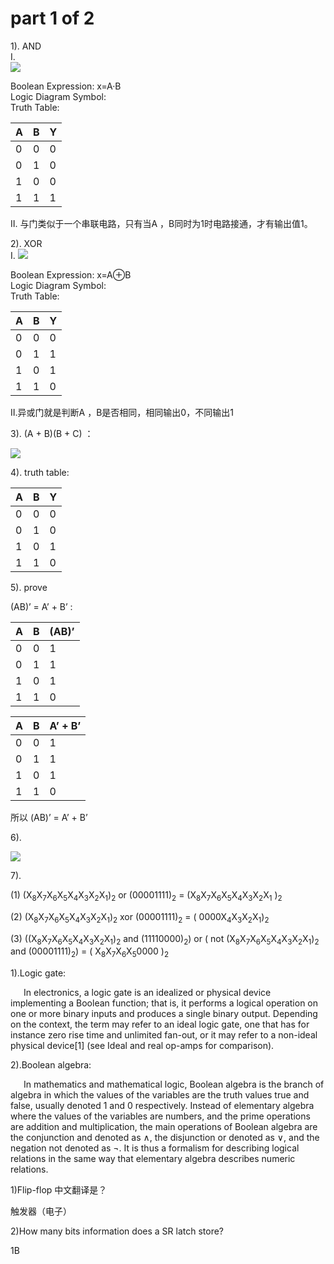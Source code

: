 # part 1 of 2

1). AND  
Ⅰ.  
![](https://github.com/liuhz5/hz-homework/blob/master/AND.png?raw=true)
 
Boolean Expression: x=A·B  
Logic Diagram Symbol:    
Truth Table:

| A | B | Y |
| ------ | ------ | ------ |
| 0 | 0 | 0 |
| 0 | 1 | 0 |
| 1 | 0 | 0 |
| 1 | 1 | 1 |

Ⅱ. 与门类似于一个串联电路，只有当A ，B同时为1时电路接通，才有输出值1。

2). XOR  
Ⅰ.
![](https://github.com/liuhz5/hz-homework/blob/master/XOR.png?raw=true)

Boolean Expression: x=A⊕B  
Logic Diagram Symbol:    
Truth Table:

| A | B | Y |
| ------ | ------ | ------ |
| 0 | 0 | 0 |
| 0 | 1 | 1 |
| 1 | 0 | 1 |
| 1 | 1 | 0 |

Ⅱ.异或门就是判断A ，B是否相同，相同输出0，不同输出1
 
3). (A + B)(B + C) ：

![](https://github.com/liuhz5/hz-homework/blob/master/(3).png?raw=true)


4). truth table:

| A | B | Y |
| ------ | ------ | ------ |
| 0 | 0 | 0 |
| 0 | 1 | 0 |
| 1 | 0 | 1 |
| 1 | 1 | 0 |

5). prove
  
  (AB)’ = A’ + B’ :

| A | B |(AB)’|
| ------ | ------ | ------ |
| 0 | 0 | 1 |
| 0 | 1 | 1 |
| 1 | 0 | 1 |
| 1 | 1 | 0 |



| A | B |A’ + B’|
| ------ | ------ | ------ |
| 0 | 0 | 1 |
| 0 | 1 | 1 |
| 1 | 0 | 1 |
| 1 | 1 | 0 |

 所以 (AB)’ = A’ + B’

6). 

![](https://github.com/liuhz5/hz-homework/blob/master/8.png?raw=true)


7).  

(1) (X<sub>8</sub>X<sub>7</sub>X<sub>6</sub>X<sub>5</sub>X<sub>4</sub>X<sub>3</sub>X<sub>2</sub>X<sub>1</sub>)<sub>2</sub> or (00001111)<sub>2</sub> = (X<sub>8</sub>X<sub>7</sub>X<sub>6</sub>X<sub>5</sub>X<sub>4</sub>X<sub>3</sub>X<sub>2</sub>X<sub>1</sub> )<sub>2</sub> 

(2) (X<sub>8</sub>X<sub>7</sub>X<sub>6</sub>X<sub>5</sub>X<sub>4</sub>X<sub>3</sub>X<sub>2</sub>X<sub>1</sub>)<sub>2</sub> xor (00001111)<sub>2</sub>  = ( 0000X<sub>4</sub>X<sub>3</sub>X<sub>2</sub>X<sub>1</sub>)<sub>2</sub>

(3) ((X<sub>8</sub>X<sub>7</sub>X<sub>6</sub>X<sub>5</sub>X<sub>4</sub>X<sub>3</sub>X<sub>2</sub>X<sub>1</sub>)<sub>2</sub> and (11110000)<sub>2</sub>) or ( not (X<sub>8</sub>X<sub>7</sub>X<sub>6</sub>X<sub>5</sub>X<sub>4</sub>X<sub>3</sub>X<sub>2</sub>X<sub>1</sub>)<sub>2</sub>   and (00001111)<sub>2</sub>) =   ( X<sub>8</sub>X<sub>7</sub>X<sub>6</sub>X<sub>5</sub>0000 )<sub>2</sub>




1).Logic gate:

&ensp;&ensp;&ensp;In electronics, a logic gate is an idealized or physical device implementing a Boolean function; that is, it performs a logical operation on one or more binary inputs and produces a single binary output. Depending on the context, the term may refer to an ideal logic gate, one that has for instance zero rise time and unlimited fan-out, or it may refer to a non-ideal physical device[1] (see Ideal and real op-amps for comparison).


2).Boolean algebra:

&ensp;&ensp;&ensp;In mathematics and mathematical logic, Boolean algebra is the branch of algebra in which the values of the variables are the truth values true and false, usually denoted 1 and 0 respectively. Instead of elementary algebra where the values of the variables are numbers, and the prime operations are addition and multiplication, the main operations of Boolean algebra are the conjunction and denoted as ∧, the disjunction or denoted as ∨, and the negation not denoted as ¬. It is thus a formalism for describing logical relations in the same way that elementary algebra describes numeric relations.



1)Flip-flop 中文翻译是？

触发器（电子）


2)How many bits information does a SR latch store?
 
  1B